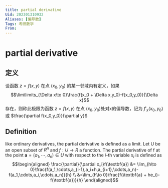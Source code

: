 ```yaml
---
title: partial derivative
Uid: 202301310932
Aliases: [偏导数]
Tags: 考研数学 
From: 
---
```

# partial derivative
## 定义

设函数 $z = f(x,y)$ 在点 $(x_0,y_0)$ 的某一邻域内有定义，如果 $$\lim\limits_{\Delta x\to 0}\frac{f(x_0 + \Delta x,y_0)-f(x_0,y_0)}{\Delta x}$$ 存在，则称此极限为函数 $z = f(x,y)$ 在点 $(x_0,y_0)$处对x的偏导数，记为 $f'_x(x_0,y_0)$ 或 $\frac{\partial f(x_0,y_0)}{\partial y}$

## Definition

like ordinary derivatives, the partial derivative is defined as a limit. Let U be an open subset of $R^n$ and $f:U \to R$ a function. The partial derivative of f at the point $\textbf{a} = (a_1,\cdots,a_n) \in U$ with respect to the *i*-th variable $x_i$ is defined as $$\begin{aligned}
\frac{\partial}{\partial x_i}f(\textbf{a}) &= \lim_{h\to 0}\frac{f(a_1,\cdots,a_{i-1},a_i+h,a_{i+1},\cdots,a_n)-f(a_1,\cdots,a_i,\cdots,a_n)}{h} \\
&=\lim_{h\to 0}\frac{f(\textbf{a} + he_i)-f(\textbf{a})}{h}
\end{aligned}$$

